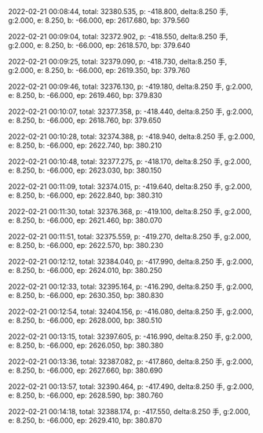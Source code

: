 2022-02-21 00:08:44, total: 32380.535, p: -418.800, delta:8.250 手, g:2.000, e: 8.250, b: -66.000, ep: 2617.680, bp: 379.560

2022-02-21 00:09:04, total: 32372.902, p: -418.550, delta:8.250 手, g:2.000, e: 8.250, b: -66.000, ep: 2618.570, bp: 379.640

2022-02-21 00:09:25, total: 32379.090, p: -418.730, delta:8.250 手, g:2.000, e: 8.250, b: -66.000, ep: 2619.350, bp: 379.760

2022-02-21 00:09:46, total: 32376.130, p: -419.180, delta:8.250 手, g:2.000, e: 8.250, b: -66.000, ep: 2619.460, bp: 379.830

2022-02-21 00:10:07, total: 32377.358, p: -418.440, delta:8.250 手, g:2.000, e: 8.250, b: -66.000, ep: 2618.760, bp: 379.650

2022-02-21 00:10:28, total: 32374.388, p: -418.940, delta:8.250 手, g:2.000, e: 8.250, b: -66.000, ep: 2622.740, bp: 380.210

2022-02-21 00:10:48, total: 32377.275, p: -418.170, delta:8.250 手, g:2.000, e: 8.250, b: -66.000, ep: 2623.030, bp: 380.150

2022-02-21 00:11:09, total: 32374.015, p: -419.640, delta:8.250 手, g:2.000, e: 8.250, b: -66.000, ep: 2622.840, bp: 380.310

2022-02-21 00:11:30, total: 32376.368, p: -419.100, delta:8.250 手, g:2.000, e: 8.250, b: -66.000, ep: 2621.460, bp: 380.070

2022-02-21 00:11:51, total: 32375.559, p: -419.270, delta:8.250 手, g:2.000, e: 8.250, b: -66.000, ep: 2622.570, bp: 380.230

2022-02-21 00:12:12, total: 32384.040, p: -417.990, delta:8.250 手, g:2.000, e: 8.250, b: -66.000, ep: 2624.010, bp: 380.250

2022-02-21 00:12:33, total: 32395.164, p: -416.290, delta:8.250 手, g:2.000, e: 8.250, b: -66.000, ep: 2630.350, bp: 380.830

2022-02-21 00:12:54, total: 32404.156, p: -416.080, delta:8.250 手, g:2.000, e: 8.250, b: -66.000, ep: 2628.000, bp: 380.510

2022-02-21 00:13:15, total: 32397.605, p: -416.990, delta:8.250 手, g:2.000, e: 8.250, b: -66.000, ep: 2626.050, bp: 380.380

2022-02-21 00:13:36, total: 32387.082, p: -417.860, delta:8.250 手, g:2.000, e: 8.250, b: -66.000, ep: 2627.660, bp: 380.690

2022-02-21 00:13:57, total: 32390.464, p: -417.490, delta:8.250 手, g:2.000, e: 8.250, b: -66.000, ep: 2628.590, bp: 380.760

2022-02-21 00:14:18, total: 32388.174, p: -417.550, delta:8.250 手, g:2.000, e: 8.250, b: -66.000, ep: 2629.410, bp: 380.870